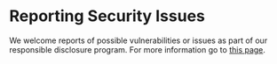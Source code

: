 # Reporting Security Issues

We welcome reports of possible vulnerabilities or issues as part of our responsible disclosure program. For more information go to
[this page](https://www.adyen.com/policies-and-disclaimer/responsible-disclosure).